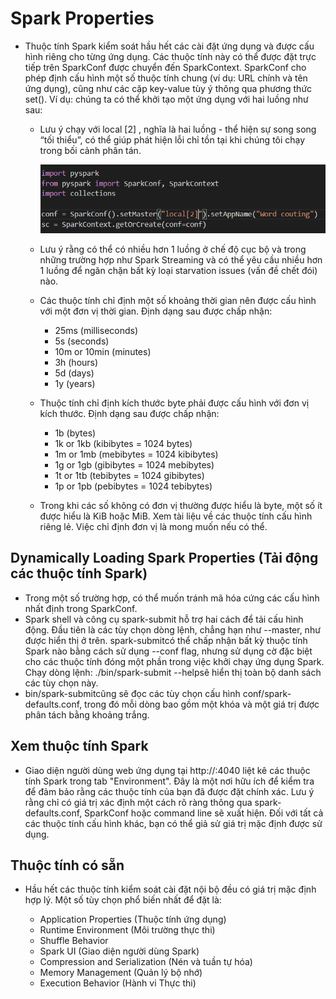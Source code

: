 # Spark Properties 

- Thuộc tính Spark kiểm soát hầu hết các cài đặt ứng dụng và được cấu hình riêng cho từng ứng dụng. Các thuộc tính này có thể được đặt trực tiếp trên SparkConf được chuyển đến SparkContext. SparkConf cho phép định cấu hình một số thuộc tính chung (ví dụ: URL chính và tên ứng dụng), cũng như các cặp key-value tùy ý thông qua phương thức set(). Ví dụ: chúng ta có thể khởi tạo một ứng dụng với hai luồng như sau:

  + Lưu ý chạy với local [2] , nghĩa là hai luồng - thể hiện sự song song “tối thiểu”, có thể giúp phát hiện lỗi chỉ tồn tại khi chúng tôi chạy trong bối cảnh phân tán.
  
    <img src="https://github.com/vannam272008/Big_Data/blob/main/Spark_Properties/1.PNG">
  
  + Lưu ý rằng có thể có nhiều hơn 1 luồng ở chế độ cục bộ và trong những trường hợp như Spark Streaming và có thể yêu cầu nhiều hơn 1 luồng để ngăn chặn bất kỳ loại starvation issues (vấn đề chết đói) nào.

  + Các thuộc tính chỉ định một số khoảng thời gian nên được cấu hình với một đơn vị thời gian. Định dạng sau được chấp nhận:
    + 25ms (milliseconds)
    + 5s (seconds)
    + 10m or 10min (minutes)
    + 3h (hours)
    + 5d (days)
    + 1y (years)
  + Thuộc tính chỉ định kích thước byte phải được cấu hình với đơn vị kích thước. Định dạng sau được chấp nhận:
    + 1b (bytes)
    + 1k or 1kb (kibibytes = 1024 bytes)
    + 1m or 1mb (mebibytes = 1024 kibibytes)
    + 1g or 1gb (gibibytes = 1024 mebibytes)
    + 1t or 1tb (tebibytes = 1024 gibibytes)
    + 1p or 1pb (pebibytes = 1024 tebibytes)
  + Trong khi các số không có đơn vị thường được hiểu là byte, một số ít được hiểu là KiB hoặc MiB. Xem tài liệu về các thuộc tính cấu hình riêng lẻ. Việc chỉ định đơn vị là mong muốn nếu có thể.
  
## Dynamically Loading Spark Properties (Tải động các thuộc tính Spark)

- Trong một số trường hợp, có thể muốn tránh mã hóa cứng các cấu hình nhất định trong SparkConf.
- Spark shell và công cụ spark-submit hỗ trợ hai cách để tải cấu hình động. Đầu tiên là các tùy chọn dòng lệnh, chẳng hạn như --master, như được hiển thị ở trên. spark-submitcó thể chấp nhận bất kỳ thuộc tính Spark nào bằng cách sử dụng --conf flag, nhưng sử dụng cờ đặc biệt cho các thuộc tính đóng một phần trong việc khởi chạy ứng dụng Spark. Chạy dòng lệnh: ./bin/spark-submit --helpsẽ hiển thị toàn bộ danh sách các tùy chọn này.
- bin/spark-submitcũng sẽ đọc các tùy chọn cấu hình conf/spark-defaults.conf, trong đó mỗi dòng bao gồm một khóa và một giá trị được phân tách bằng khoảng trắng.

## Xem thuộc tính Spark

- Giao diện người dùng web ứng dụng tại http://<driver>:4040 liệt kê các thuộc tính Spark trong tab "Environment". Đây là một nơi hữu ích để kiểm tra để đảm bảo rằng các thuộc tính của bạn đã được đặt chính xác. Lưu ý rằng chỉ có giá trị xác định một cách rõ ràng thông qua spark-defaults.conf, SparkConf hoặc command line sẽ xuất hiện. Đối với tất cả các thuộc tính cấu hình khác, bạn có thể giả sử giá trị mặc định được sử dụng.

## Thuộc tính có sẵn

- Hầu hết các thuộc tính kiểm soát cài đặt nội bộ đều có giá trị mặc định hợp lý. Một số tùy chọn phổ biến nhất để đặt là:

  + Application Properties (Thuộc tính ứng dụng)
  + Runtime Environment (Môi trường thực thi)
  + Shuffle Behavior 
  + Spark UI (Giao diện người dùng Spark)
  + Compression and Serialization (Nén và tuần tự hóa)
  + Memory Management (Quản lý bộ nhớ)
  + Execution Behavior (Hành vi Thực thi)
  
  
  
  

  
  
